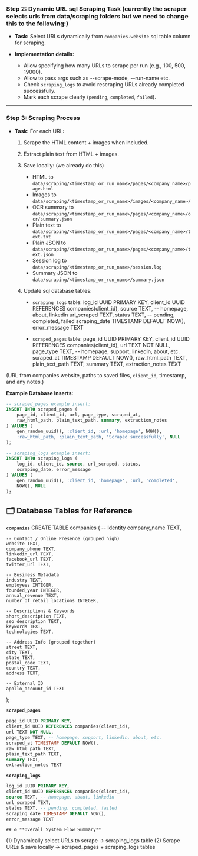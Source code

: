 ### **Step 2: Dynamic URL sql Scraping Task** (currently the scraper selects urls from data/scraping folders but we need to change this to the following:)

* **Task:**
  Select URLs dynamically from `companies.website` sql table column for scraping.
* **Implementation details:**

  * Allow specifying how many URLs to scrape per run (e.g., 100, 500, 19000).
  * Allow to pass args such as --scrape-mode, --run-name etc.
  * Check `scraping_logs` to avoid rescraping URLs already completed successfully.
  * Mark each scrape clearly (`pending`, `completed`, `failed`).

---

### **Step 3: Scraping Process**

* **Task:**
  For each URL:

  1. Scrape the HTML content + images when included. 
  2. Extract plain text from HTML + images. 
  3. Save locally: (we already do this)

     * HTML to `data/scraping/<timestamp_or_run_name>/pages/<company_name>/page.html`
     * Images to `data/scraping/<timestamp_or_run_name>/images/<company_name>/`
     * OCR summary to `data/scraping/<timestamp_or_run_name>/pages/<company_name>/ocr/summary.json`
     * Plain text to `data/scraping/<timestamp_or_run_name>/pages/<company_name>/text.txt`
     * Plain JSON to `data/scraping/<timestamp_or_run_name>/pages/<company_name>/text.json`
     * Session log to `data/scraping/<timestamp_or_run_name>/session.log`
     * Summary JSON to `data/scraping/<timestamp_or_run_name>/summary.json`

  4. Update sql database tables:

     * `scraping_logs` table: 
            log_id UUID PRIMARY KEY,
            client_id UUID REFERENCES companies(client_id),
            source TEXT, -- homepage, about, linkedin
            url_scraped TEXT,
            status TEXT, -- pending, completed, failed
            scraping_date TIMESTAMP DEFAULT NOW(),
            error_message TEXT

     * `scraped_pages` table: 
            page_id UUID PRIMARY KEY,
            client_id UUID REFERENCES companies(client_id),
            url TEXT NOT NULL,
            page_type TEXT, -- homepage, support, linkedin, about, etc.
            scraped_at TIMESTAMP DEFAULT NOW(),
            raw_html_path TEXT,
            plain_text_path TEXT,
            summary TEXT,
            extraction_notes TEXT

(URL from companies.website, paths to saved files, `client_id`, timestamp, and any notes.)

**Example Database Inserts:**

```sql
-- scraped_pages example insert:
INSERT INTO scraped_pages (
    page_id, client_id, url, page_type, scraped_at,
    raw_html_path, plain_text_path, summary, extraction_notes
) VALUES (
    gen_random_uuid(), :client_id, :url, 'homepage', NOW(),
    :raw_html_path, :plain_text_path, 'Scraped successfully', NULL
);

-- scraping_logs example insert:
INSERT INTO scraping_logs (
    log_id, client_id, source, url_scraped, status,
    scraping_date, error_message
) VALUES (
    gen_random_uuid(), :client_id, 'homepage', :url, 'completed',
    NOW(), NULL
);
```




## 🗂️ **Database Tables for Reference**

**`companies`** 
CREATE TABLE companies (
    -- Identity
    company_name TEXT,

    -- Contact / Online Presence (grouped high)
    website TEXT,
    company_phone TEXT,
    linkedin_url TEXT,
    facebook_url TEXT,
    twitter_url TEXT,

    -- Business Metadata
    industry TEXT,
    employees INTEGER,
    founded_year INTEGER,
    annual_revenue TEXT,
    number_of_retail_locations INTEGER,

    -- Descriptions & Keywords
    short_description TEXT,
    seo_description TEXT,
    keywords TEXT,
    technologies TEXT,

    -- Address Info (grouped together)
    street TEXT,
    city TEXT,
    state TEXT,
    postal_code TEXT,
    country TEXT,
    address TEXT,

    -- External ID
    apollo_account_id TEXT
);



**`scraped_pages`**

```sql
page_id UUID PRIMARY KEY,
client_id UUID REFERENCES companies(client_id),
url TEXT NOT NULL,
page_type TEXT, -- homepage, support, linkedin, about, etc.
scraped_at TIMESTAMP DEFAULT NOW(),
raw_html_path TEXT,
plain_text_path TEXT,
summary TEXT,
extraction_notes TEXT
```

**`scraping_logs`**

```sql
log_id UUID PRIMARY KEY,
client_id UUID REFERENCES companies(client_id),
source TEXT, -- homepage, about, linkedin
url_scraped TEXT,
status TEXT, -- pending, completed, failed
scraping_date TIMESTAMP DEFAULT NOW(),
error_message TEXT
```


```
## ⚙️ **Overall System Flow Summary**

```

(1) Dynamically select URLs to scrape → scraping_logs table
(2) Scrape URLs & save locally → scraped_pages + scraping_logs tables